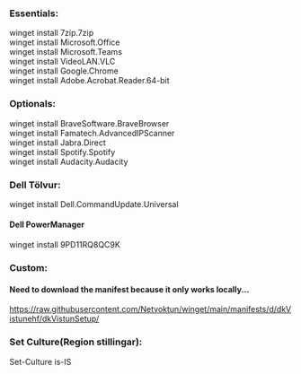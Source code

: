 ### Essentials:  
winget install 7zip.7zip  
winget install Microsoft.Office  
winget install Microsoft.Teams  
winget install VideoLAN.VLC  
winget install Google.Chrome  
winget install Adobe.Acrobat.Reader.64-bit  

### Optionals:  
winget install BraveSoftware.BraveBrowser  
winget install Famatech.AdvancedIPScanner  
winget install Jabra.Direct  
winget install Spotify.Spotify  
winget install Audacity.Audacity  

### Dell Tölvur:
winget install Dell.CommandUpdate.Universal
#### Dell PowerManager
winget install 9PD11RQ8QC9K

### Custom:  
#### Need to download the manifest because it only works locally...
https://raw.githubusercontent.com/Netvoktun/winget/main/manifests/d/dkVistunehf/dkVistunSetup/

### Set Culture(Region stillingar):
Set-Culture is-IS
